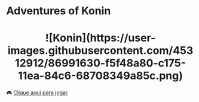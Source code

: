 # Adventures of Konin
<h1 align="center">
    ![Konin](https://user-images.githubusercontent.com/45312912/86991630-f5f48a80-c175-11ea-84c6-68708349a85c.png)
</h1>


:video_game: [Clique aqui para jogar](https://ygorverde.github.io/Imersao-gamedev/)



